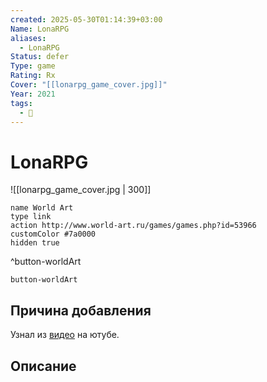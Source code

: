 ```yaml
---
created: 2025-05-30T01:14:39+03:00
Name: LonaRPG
aliases:
  - LonaRPG
Status: defer
Type: game
Rating: Rx
Cover: "[[lonarpg_game_cover.jpg]]"
Year: 2021
tags:
  - 🔞
---
```


# LonaRPG

![[lonarpg_game_cover.jpg | 300]]


```button
name World Art
type link
action http://www.world-art.ru/games/games.php?id=53966
customColor #7a0000
hidden true
```
^button-worldArt



`button-worldArt`

## Причина добавления

Узнал из [видео](https://youtu.be/QlUgvpCsefk?si=1S-iLvnag6ogO0xb) на ютубе.


## Описание


